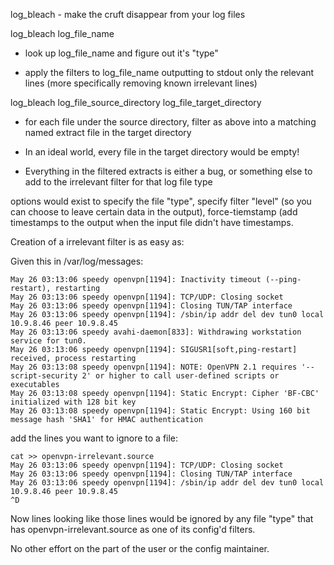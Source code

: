 log_bleach - make the cruft disappear from your log files

log_bleach log_file_name

* look up log_file_name and figure out it's "type"

* apply the filters to log_file_name outputting to stdout only the relevant lines (more specifically removing known irrelevant lines)

log_bleach log_file_source_directory  log_file_target_directory

* for each file under the source directory, filter as above into a matching named extract file in the target directory

* In an ideal world, every file in the target directory would be empty!

* Everything in the filtered extracts is either a bug, or something else to add to the irrelevant filter for that log file type

options would exist to specify the file "type", specify filter "level" (so you can choose to leave certain data in the output), force-tiemstamp (add timestamps to the output when the input file didn't have timestamps.

Creation of a irrelevant filter is as easy as:

Given this in /var/log/messages:

    May 26 03:13:06 speedy openvpn[1194]: Inactivity timeout (--ping-restart), restarting
    May 26 03:13:06 speedy openvpn[1194]: TCP/UDP: Closing socket
    May 26 03:13:06 speedy openvpn[1194]: Closing TUN/TAP interface
    May 26 03:13:06 speedy openvpn[1194]: /sbin/ip addr del dev tun0 local 10.9.8.46 peer 10.9.8.45
    May 26 03:13:06 speedy avahi-daemon[833]: Withdrawing workstation service for tun0.
    May 26 03:13:06 speedy openvpn[1194]: SIGUSR1[soft,ping-restart] received, process restarting
    May 26 03:13:08 speedy openvpn[1194]: NOTE: OpenVPN 2.1 requires '--script-security 2' or higher to call user-defined scripts or executables
    May 26 03:13:08 speedy openvpn[1194]: Static Encrypt: Cipher 'BF-CBC' initialized with 128 bit key
    May 26 03:13:08 speedy openvpn[1194]: Static Encrypt: Using 160 bit message hash 'SHA1' for HMAC authentication

add the lines you want to ignore to a file:

    cat >> openvpn-irrelevant.source
    May 26 03:13:06 speedy openvpn[1194]: TCP/UDP: Closing socket
    May 26 03:13:06 speedy openvpn[1194]: Closing TUN/TAP interface
    May 26 03:13:06 speedy openvpn[1194]: /sbin/ip addr del dev tun0 local 10.9.8.46 peer 10.9.8.45
    ^D

Now lines looking like those lines would be ignored by any file "type" that has openvpn-irrelevant.source as one of its config'd filters.

No other effort on the part of the user or the config maintainer.

